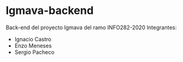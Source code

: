 # Igmava-backend
Back-end del proyecto Igmava del ramo INFO282-2020
Integrantes:
- Ignacio Castro
- Enzo Meneses
- Sergio Pacheco
